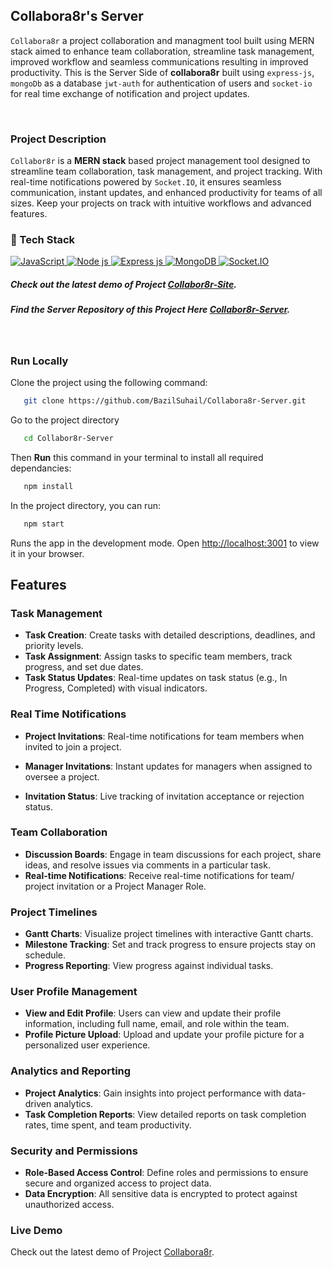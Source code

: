## Collabora8r's Server
`Collabora8r` a project collaboration and managment tool built using MERN stack aimed to enhance team collaboration, streamline task management, improved workflow and seamless communications resulting in  improved productivity. This is the Server Side of **collabora8r** built using `express-js`, `mongoDb` as a database `jwt-auth` for authentication of users and `socket-io` for real time exchange of notification and project updates.

<br/>

### Project Description
`Collabor8r` is a **MERN stack** based project management tool designed to streamline team collaboration, task management, and project tracking. With real-time notifications powered by `Socket.IO`, it ensures seamless communication, instant updates, and enhanced productivity for teams of all sizes. Keep your projects on track with intuitive workflows and advanced features.

### 🤖 Tech Stack 
 <a href="#"> 
  <img alt="JavaScript" src="https://img.shields.io/badge/javascript%20-%23323330.svg?&style=for-the-badge&logo=javascript&logoColor=%23F7DF1E"/>   
<img alt="Node js" src="https://img.shields.io/badge/Node.js-%23339933.svg?&style=for-the-badge&logo=node.js&logoColor=white"/> 
<img alt="Express js" src="https://img.shields.io/badge/Express.js-%23000000.svg?&style=for-the-badge&logo=express&logoColor=white"/>   
<img alt="MongoDB" src ="https://img.shields.io/badge/MongoDB-%234ea94b.svg?&style=for-the-badge&logo=mongodb&logoColor=white"/> 
<img alt="Socket.IO" src="https://img.shields.io/badge/Socket.IO%20-%23010101.svg?&style=for-the-badge&logo=socket.io&logoColor=white"/>
 </a>

</br>

##### Check out the latest demo of Project [Collabor8r-Site](https://collabora8r.vercel.app/). 

##### Find the Server Repository of this Project Here [Collabor8r-Server](https://github.com/BazilSuhail/Collabora8r-Client). 

</br>

### Run Locally
Clone the project using the following command:
```bash
   git clone https://github.com/BazilSuhail/Collabora8r-Server.git
```
Go to the project directory
```bash
   cd Collabor8r-Server
```
Then **Run** this command in your terminal to install all required dependancies:
```bash
   npm install
```
In the project directory, you can run:
```bash
   npm start
``` 
Runs the app in the development mode.
Open [http://localhost:3001](http://localhost:3001) to view it in your browser.

## Features
### Task Management
- **Task Creation**: Create tasks with detailed descriptions, deadlines, and priority levels.
- **Task Assignment**: Assign tasks to specific team members, track progress, and set due dates.
- **Task Status Updates**: Real-time updates on task status (e.g., In Progress, Completed) with visual indicators.


### Real Time Notifications
- **Project Invitations**: Real-time notifications for team members when invited to join a project.

- **Manager Invitations**: Instant updates for managers when assigned to oversee a project.

- **Invitation Status**: Live tracking of invitation acceptance or rejection status.

### Team Collaboration
- **Discussion Boards**: Engage in team discussions for each project, share ideas, and resolve issues via comments in a particular task. 
- **Real-time Notifications**: Receive real-time notifications for team/ project invitation or a Project Manager Role.

### Project Timelines
- **Gantt Charts**: Visualize project timelines with interactive Gantt charts.
- **Milestone Tracking**: Set and track progress to ensure projects stay on schedule.
- **Progress Reporting**: View progress against individual tasks.

### User Profile Management
- **View and Edit Profile**: Users can view and update their profile information, including full name, email, and role within the team.
- **Profile Picture Upload**: Upload and update your profile picture for a personalized user experience.

### Analytics and Reporting
- **Project Analytics**: Gain insights into project performance with data-driven analytics.
- **Task Completion Reports**: View detailed reports on task completion rates, time spent, and team productivity.

### Security and Permissions
- **Role-Based Access Control**: Define roles and permissions to ensure secure and organized access to project data.
- **Data Encryption**: All sensitive data is encrypted to protect against unauthorized access.


### Live Demo
Check out the latest demo of Project [Collabora8r](https://collabor8r.netlify.app). 